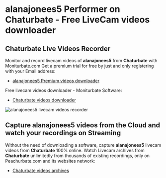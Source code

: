 # alanajonees5 Performer on Chaturbate - Free LiveCam videos downloader

## Chaturbate Live Videos Recorder

Monitor and record livecam videos of **alanajonees5** from **Chaturbate** with Moniturbate.com
Get a premium trial for free by just and only registering with your Email address:
* [alanajonees5 Premium videos downloader](https://moniturbate.com/request-demo-licence-key.html)

Free livecam videos downloader - Moniturbate Software:
* [Chaturbate videos downloader](https://moniturbate.com/moniturbate-download-software.html)

![alanajonees5 livecam videos recorder](https://peachurnet.com/templates/moniturbate-software.png)


## Capture alanajonees5 videos from the Cloud and watch your recordings on Streaming

Without the need of downloading a software, capture **alanajonees5** livecam videos from **Chaturbate** 100% online.
Watch Livecam archives from **Chaturbate** unlimitedly from thousands of existing recordings, only on Peachurbate.com and its websites network:
* [Chaturbate videos archives](https://peachurnet.com/)